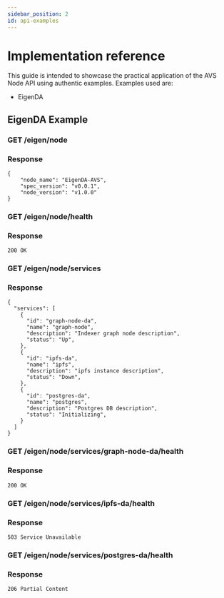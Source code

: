 ```yaml
---
sidebar_position: 2
id: api-examples
---
```


# Implementation reference

This guide is intended to showcase the practical application of the AVS Node API using authentic examples. Examples used are:

- EigenDA

## EigenDA Example

### GET /eigen/node

### Response

```
{
    "node_name": "EigenDA-AVS",
    "spec_version": "v0.0.1",
    "node_version": "v1.0.0"
}
```

### GET /eigen/node/health

### Response

```
200 OK
```

### GET /eigen/node/services

### Response

```
{
  "services": [
    {
      "id": "graph-node-da",
      "name": "graph-node",
      "description": "Indexer graph node description",
      "status": "Up",
    },
    {
      "id": "ipfs-da",
      "name": "ipfs",
      "description": "ipfs instance description",
      "status": "Down",
    },
    {
      "id": "postgres-da",
      "name": "postgres",
      "description": "Postgres DB description",
      "status": "Initializing",
    }
  ]
}
```

### GET /eigen/node/services/graph-node-da/health

### Response

```
200 OK
```

### GET /eigen/node/services/ipfs-da/health

### Response

```
503 Service Unavailable
```

### GET /eigen/node/services/postgres-da/health

### Response

```
206 Partial Content
```
